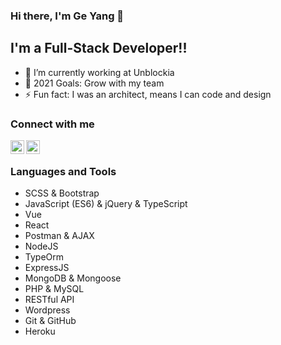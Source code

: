 ### Hi there, I'm Ge Yang 👋

## I'm a Full-Stack Developer!! ##

- 🌱 I’m currently working at Unblockia 
- 🥅 2021 Goals: Grow with my team
- ⚡ Fun fact: I was an architect, means I can code and design

### Connect with me ###

[<img align="left" alt="codeSTACKr | LinkedIn" width="22px" src="https://cdn.jsdelivr.net/npm/simple-icons@v3/icons/linkedin.svg" />][linkedin]



[<img align="left" alt="codeSTACKr | Instagram" width="22px" src="https://cdn.jsdelivr.net/npm/simple-icons@v3/icons/instagram.svg" />][instagram]



<br/>

### Languages and Tools ###

- SCSS & Bootstrap
- JavaScript (ES6) & jQuery & TypeScript
- Vue
- React
- Postman & AJAX
- NodeJS
- TypeOrm
- ExpressJS
- MongoDB & Mongoose
- PHP & MySQL
- RESTful API
- Wordpress
- Git & GitHub
- Heroku


[linkedin]: https://www.linkedin.com/in/yang-ge-bcn/
[instagram]: https://www.instagram.com/ohhyangyang/


